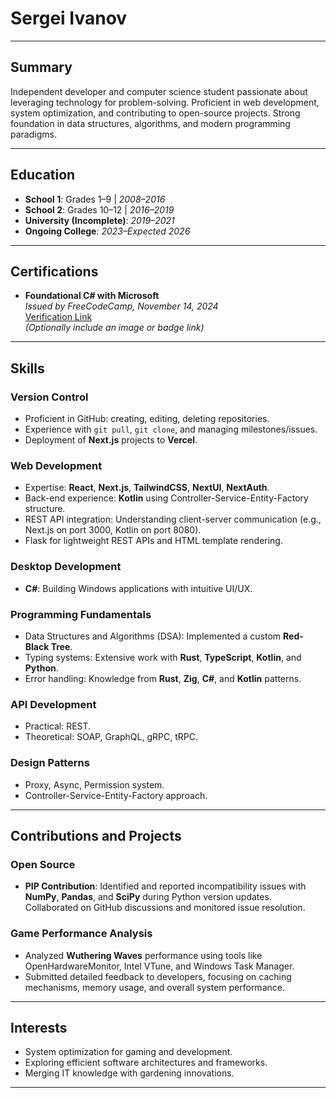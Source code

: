 # Sergei Ivanov

---

## Summary
Independent developer and computer science student passionate about leveraging technology for problem-solving. Proficient in web development, system optimization, and contributing to open-source projects. Strong foundation in data structures, algorithms, and modern programming paradigms.

---

## Education
- **School 1**: Grades 1–9 | *2008–2016*
- **School 2**: Grades 10–12 | *2016–2019*
- **University (Incomplete)**: *2019–2021*
- **Ongoing College**: *2023–Expected 2026*

---

## Certifications
- **Foundational C# with Microsoft**  
  *Issued by FreeCodeCamp, November 14, 2024*  
  [Verification Link](https://example-verification-link.com)  
  *(Optionally include an image or badge link)*

---

## Skills

### Version Control
- Proficient in GitHub: creating, editing, deleting repositories.
- Experience with `git pull`, `git clone`, and managing milestones/issues.
- Deployment of **Next.js** projects to **Vercel**.

### Web Development
- Expertise: **React**, **Next.js**, **TailwindCSS**, **NextUI**, **NextAuth**.
- Back-end experience: **Kotlin** using Controller-Service-Entity-Factory structure.
- REST API integration: Understanding client-server communication (e.g., Next.js on port 3000, Kotlin on port 8080).
- Flask for lightweight REST APIs and HTML template rendering.

### Desktop Development
- **C#**: Building Windows applications with intuitive UI/UX.

### Programming Fundamentals
- Data Structures and Algorithms (DSA): Implemented a custom **Red-Black Tree**.
- Typing systems: Extensive work with **Rust**, **TypeScript**, **Kotlin**, and **Python**.
- Error handling: Knowledge from **Rust**, **Zig**, **C#**, and **Kotlin** patterns.

### API Development
- Practical: REST.
- Theoretical: SOAP, GraphQL, gRPC, tRPC.

### Design Patterns
- Proxy, Async, Permission system.
- Controller-Service-Entity-Factory approach.

---

## Contributions and Projects

### Open Source
- **PIP Contribution**: Identified and reported incompatibility issues with **NumPy**, **Pandas**, and **SciPy** during Python version updates. Collaborated on GitHub discussions and monitored issue resolution.

### Game Performance Analysis
- Analyzed **Wuthering Waves** performance using tools like OpenHardwareMonitor, Intel VTune, and Windows Task Manager.
- Submitted detailed feedback to developers, focusing on caching mechanisms, memory usage, and overall system performance.

---

## Interests
- System optimization for gaming and development.
- Exploring efficient software architectures and frameworks.
- Merging IT knowledge with gardening innovations.

---

